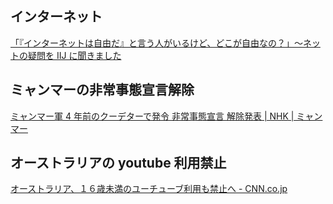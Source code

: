 ## インターネット

[「『インターネットは自由だ』と言う人がいるけど、どこが自由なの？」〜ネットの疑問を IIJ に聞きました](https://internet.watch.impress.co.jp/docs/column/horisage_qa/2031174.html)

## ミャンマーの非常事態宣言解除

[ミャンマー軍 4 年前のクーデターで発令 非常事態宣言 解除発表 | NHK | ミャンマー](https://www3.nhk.or.jp/news/html/20250731/k10014880671000.html)

## オーストラリアの youtube 利用禁止

[オーストラリア、１６歳未満のユーチューブ利用も禁止へ - CNN.co.jp](https://www.cnn.co.jp/tech/35236170.html)
